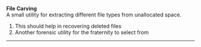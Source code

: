 **File Carving** </br>
A small utility for extracting different file types from unallocated space.
1. This should help in recovering deleted files
2. Another forensic utility for the fraternity to select from
<hr>
